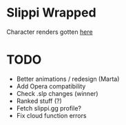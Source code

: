 # Slippi Wrapped

Character renders gotten [here](https://www.reddit.com/r/smashbros/comments/4khef3/melee_full_classic_mode_poses_good_for_streams/)


# TODO
- Better animations / redesign (Marta)
- Add Opera compatibility
- Check .slp changes (winner)
- Ranked stuff (?)
- Fetch slippi.gg profile?
- Fix cloud function errors

